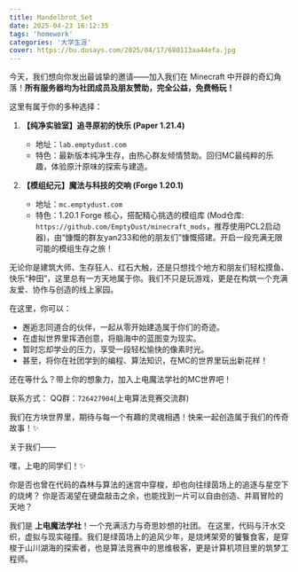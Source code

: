 ```yaml
---
title: Mandelbrot_Set
date: 2025-04-23 16:12:35
tags: 'homework'
categories: '大学生涯'
cover: https://bu.dusays.com/2025/04/17/680113aa44efa.jpg
---
```


今天，我们想向你发出最诚挚的邀请——加入我们在 Minecraft 中开辟的奇幻角落！**所有服务器均为社团成员及朋友赞助，完全公益，免费畅玩！**

这里有属于你的多种选择：

1.  **【纯净实验室】追寻原初的快乐 (Paper 1.21.4)**
    *   地址：`lab.emptydust.com`
    *   特色：最新版本纯净生存，由热心群友倾情赞助。回归MC最纯粹的乐趣，体验原汁原味的探索与建造。

2.  **【模组纪元】魔法与科技的交响 (Forge 1.20.1)**
    *   地址：`mc.emptydust.com`
    *   特色：1.20.1 Forge 核心，搭配精心挑选的模组库 (Mod仓库: `https://github.com/EmptyDust/minecraft_mods`，推荐使用PCL2启动器)，由“慷慨的群友yan233和他的朋友们”慷慨搭建。开启一段充满无限可能的模组生存之旅！

无论你是建筑大师、生存狂人、红石大触，还是只想找个地方和朋友们轻松摸鱼、快乐“种田”，这里总有一方天地属于你。我们不只是玩游戏，更是在构筑一个充满友爱、协作与创造的线上家园。

在这里，你可以：
*   邂逅志同道合的伙伴，一起从零开始建造属于你们的奇迹。
*   在虚拟世界里挥洒创意，将脑海中的蓝图变为现实。
*   暂时忘却学业的压力，享受一段轻松愉快的像素时光。
*   甚至，将你在社团学到的编程、算法知识，在MC的世界里玩出新花样！

还在等什么？带上你的想象力，加入上电魔法学社的MC世界吧！

联系方式：
QQ群：`726427904`(上电算法竞赛交流群)

我们在方块世界里，期待与每一个有趣的灵魂相遇！快来一起创造属于我们的传奇故事！✨

关于我们——

嘿，上电的同学们！✨

你是否也曾在代码的森林与算法的迷宫中穿梭，却也向往绿茵场上的追逐与星空下的烧烤？
你是否渴望在键盘敲击之余，也能找到一片可以自由创造、并肩冒险的天地？

我们是 **上电魔法学社**！一个充满活力与奇思妙想的社团。
在这里，代码与汗水交织，虚拟与现实碰撞。我们是绿茵场上的追风少年，是烧烤架旁的饕餮食客，是穿梭于山川湖海的探索者，也是算法竞赛中的思维极客，更是计算机项目里的筑梦工程师。